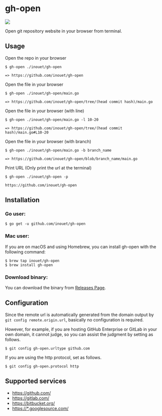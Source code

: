 # gh-open

[![][circleci-svg]][circleci]

[circleci]: https://circleci.com/gh/inouet/gh-open/tree/master
[circleci-svg]: https://circleci.com/gh/inouet/gh-open.svg?style=shield

Open git repository website in your browser from terminal.

## Usage

Open the repo in your browser

```
$ gh-open ./inouet/gh-open

=> https://github.com/inouet/gh-open
```

Open the file in your browser

```
$ gh-open ./inouet/gh-open/main.go

=> https://github.com/inouet/gh-open/tree/(head commit hash)/main.go
```


Open the file in your browser (with line)

```
$ gh-open ./inouet/gh-open/main.go -l 10-20

=> https://github.com/inouet/gh-open/tree/(head commit hash)/main.go#L10-20
```


Open the file in your browser (with branch)

```
$ gh-open ./inouet/gh-open/main.go -b branch_name

=> https://github.com/inouet/gh-open/blob/branch_name/main.go
```

Print URL (Only print the url at the terminal)

```
$ gh-open ./inouet/gh-open -p

https://github.com/inouet/gh-open
```

## Installation

### Go user:

```
$ go get -u github.com/inouet/gh-open
```

### Mac user:


If you are on macOS and using Homebrew, you can install gh-open with the following command:

```
$ brew tap inouet/gh-open
$ brew install gh-open
```


### Download binary:

You can download the binary from [Releases Page](https://github.com/inouet/gh-open/releases).


## Configuration

Since the remote url is automatically generated from the domain output by `git config remote.origin.url`,
basically no configuration is required.

However, for example, if you are hosting GitHub Enterprise or GitLab in your own domain, it cannot judge,
so you can assist the judgment by setting as follows.

```
$ git config gh-open.urltype github.com
```

If you are using the http protocol, set as follows.

```
$ git config gh-open.protocol http
```


## Supported services

* https://github.com/
* https://gitlab.com/
* https://bitbucket.org/
* [https://*.googlesource.com/](https://code.googlesource.com/)
